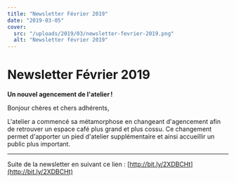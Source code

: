 ```yaml
---
title: "Newsletter Février 2019"
date: "2019-03-05"
cover:
  src: "/uploads/2019/03/newsletter-fevrier-2019.png"
  alt: "Newsletter février 2019"
---
```


# Newsletter Février 2019

**Un nouvel agencement de l'atelier !**

Bonjour chères et chers adhérents,

L'atelier a commencé sa métamorphose en changeant d'agencement afin de retrouver un espace café plus grand et plus cossu. Ce changement permet d'apporter un pied d'atelier supplémentaire et ainsi accueillir un public plus important.

---

Suite de la newsletter en suivant ce lien : [http://bit.ly/2XDBCHt](http://bit.ly/2XDBCHt)

